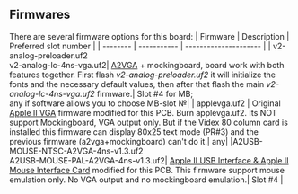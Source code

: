 ## Firmwares
There are several firmware options for this board:
| Firmware | Description | Preferred slot number |
| -------- | ----------- | --------------------- |
| v2-analog-preloader.uf2 <br /> v2-analog-lc-4ns-vga.uf2| [A2VGA](https://github.com/V2RetroComputing/analog-firmware) + mockingboard, board work with both features together. First flash *v2-analog-preloader.uf2* it will initialize the fonts and the necessary default values, then after that flash the main *v2-analog-lc-4ns-vga.uf2* firmware.| Slot #4 for MB; <br /> any if software allows you to choose MB-slot №|
| applevga.uf2 | Original [Apple II VGA](https://github.com/markadev/AppleII-VGA) firmware modified for this PCB. Burn applevga.uf2. Its NOT support Mockingboard, VGA output only. But if the Videx 80 column card is installed this firmware can display 80x25 text mode (PR#3) and the previous firmware (a2vga+mockingboard) can't do it.| any|
|A2USB-MOUSE-NTSC-A2VGA-4ns-v1.3.uf2 <br /> A2USB-MOUSE-PAL-A2VGA-4ns-v1.3.uf2| [Apple II USB Interface & Apple II Mouse Interface Card](https://github.com/ThorstenBr/A2USB) modified for this PCB. This firmware support mouse emulation only. No VGA output and no mockingboard emulation.| Slot #4 |
